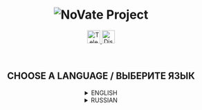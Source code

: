 <h1 align="center">
  <img src="https://i.imgur.com/Tz5wQL5.png" title="NoVate Project" alt="NoVate Project">
</h1>

<p align="center">
  <a href="https://t.me/novatesource" target="__blank">
    <img src="https://i.imgur.com/qbW4p8Y.png" width="30" height="30" title="Telegram" alt="Telegram">
  </a>
  <a href="https://t.me/novatesource" target="__blank">
    <img src="https://i.imgur.com/TFvPWEX.png" width="30" height="30" title="Discord" alt="Discord">
  </a>
</p>

<br/>

<h2 align="center">
  CHOOSE A LANGUAGE / ВЫБЕРИТЕ ЯЗЫК
</h2>

<details>
  <summary align="center">ENGLISH</summary>

  <h2 align="center">
    NoVate Project for SA:MP
  </h2>

  <p align="center">
    <sup>Free Build (Framework & Toolkit) for SA:MP Developers</sup>
  </p>

  ---

  ## :desktop_computer: DESCRIPTION

  Have you wanted to create your own server in SA:MP for a long time, but didn't know where to start? To your attention **NoVate Project**. The build includes a set of basic tools for a good start to the development of the SA:MP server.

  ---

  ## :anchor: WORK PROGRESS

  Progress of the work done (on systems), which are updated as development progresses.
  Edits and updates in systems are possible!

  - [x] Authentication (authorization/account registration)
  - [x] Character system (creation and management)
  - [x] Saving information (about accounts, characters, and so on)
  - [x] AFK system
  - [x] Level and experience system
  - [x] Salary system (PayDay)
  - [x] Chat system
  - [x] Animation system
    - [ ] Animation Menu
  - [x] Menu system
    - [x] Statistics
    - [x] Settings
      - [x] Security
  - [ ] System of works
    - [ ] Initial works
      - [ ] Loader
      - [ ] Farmer
      - [ ] Builder
    - [ ] Main works
      - [ ] Cabbie
      - [ ] Bus driver
      - [ ] Pizza Delivery
      - [ ] Trucker
  - [ ] The system of fractions
    - [ ] State
      - [ ] Los Santos Police Department
      - [ ] Las Venturas Police Department
      - [ ] San Fierro Police Department
      - [ ] Los Santos Medical Center
      - [ ] Las Venturas Medical Center
      - [ ] San Fierro Medical Center
      - [ ] Government
      - [ ] Army
      - [ ] Federal Bureau of Investigation
    - [ ] Illegal
      - [ ] Families
      - [ ] Marabunta Grande
      - [ ] Bloods
      - [ ] Ballas
  - [ ] House system
    - [ ] Purchase
    - [ ] Sale
    - [ ] Broadcast
  - [ ] Business System
    - [ ] Purchase
    - [ ] Sale
    - [ ] Transmission
    - [ ] Product
      - [ ] Purchase
  - [ ] Inventory system
    - [ ] Transmission
    - [ ] Throwing Out
    - [ ] Using
    - [ ] Dragging
  - [ ] Wagering commands
    - [x] /ame - first person (mini)
    - [x] /me - first person
    - [x] /do - third person
    - [ ] /try - successful/unsuccessful
    - [ ] /todo - with a speech
    - [x] /n - OOC information

  ---

  ## :keyboard: TECHNICAL PART

  ### COMPILATION

  Development from [Zeex](https://github.com/pawn-lang/compiler) is used for compilation. A lot of improvements that speed up the compilation process of the mod.

  ### PLUGINS

  - [Pawn.CMD](https://github.com/katursis/Pawn.CMD) - the command processor. Is the fastest according to the developer.
  - [Pawn.Regex](https://github.com/katursis/Pawn.Regex) - regular expression support.
  - [Streamer](https://github.com/samp-incognito/samp-streamer-plugin) - increases the limits on the server.
  - [MySQL](https://github.com/pBlueG/SA-MP-MySQL) - MySQL database.
  - [MD5](https://github.com/brbsh/samp-plugin-md5) - data encryption.
  - [YSF](https://github.com/IS4Code/YSF) - extracts maximum capabilities by editing memory and connecting.
  - [sscanf2](https://github.com/Y-Less/sscanf) - used for various checks.

  ### INCLUDS

  - [mDialog](https://github.com/Open-GTO/mdialog) - simplified system for creating and managing dialogs.
  
  ---

  ## :star: QUICK START

  ### REQUIRED PROGRAMS
  <sup>Links under the sign (*) are optional.</sup>

  - [XAMPP](https://www.apachefriends.org/)
  - [HeidiSQL](https://www.heidisql.com/download.php)
  - [Git](https://git-scm.com/downloads)
  - [Visual Studio Code *](https://code.visualstudio.com/Download)
  - [SA:MP](https://sa-mp.com/download.php)

  ### INSTALLATION
  <sup>Via Terminal or PowerShell</sup>

  ```
  git clone https://github.com/NoVate911/pawn-novate-project
  ```

  <br/>

  ```
  cd pawn-novate-project
  ```

  <br/>

  ```
  Write "samp-novateproject.sql" and import the database (before that, run XAMPP)
  ```

  <br/>

  ```
  After successfully importing the database, we write "samp-server.exe " and we are waiting for the end of the server launch
  ```
  
</details>

<details>
  <summary align="center">RUSSIAN</summary>

  <h2 align="center">
    NoVate Project для SA:MP
  </h2>

  <p align="center">
    <sup>Бесплатная сборка (Framework & Toolkit) для SA:MP разработчиков</sup>
  </p>

  ---

  ## :desktop_computer: ОПИСАНИЕ

  Давно хотели создать свой собственный сервер в SA:MP, но не знали с чего начать? Вашему вниманию **NoVate Project**. Сборка включает в себя набор основных инструментов для хорошего старта разработки сервера SA:MP.

  ---

  ## :anchor: ПРОГРЕСС РАБОТЫ

  Прогресс проделанной работы (по системам), которые обновляется по мере разработки.
  Возможны правки и обновления в системах!

  - [x] Аутентификация (авторизация/регистрация аккаунта)
  - [x] Система персонажей (создание и управлением ими)
  - [x] Сохранение информации (об аккаунтах, персонажах и так далее)
  - [x] Система AFK
  - [x] Система уровней и опыта
  - [x] Система зарплаты (PayDay)
  - [x] Система чата
  - [x] Система анимаций
    - [ ] Меню анимаций
  - [x] Система меню
    - [x] Статистика
    - [x] Настройки
      - [x] Безопасность
  - [ ] Система работ
    - [ ] Начальные работы
      - [ ] Грузчик
      - [ ] Фермер
      - [ ] Строитель
    - [ ] Основные работы
      - [ ] Таксист
      - [ ] Водитель автобуса
      - [ ] Развозчик пиццы
      - [ ] Дальнобойщик
  - [ ] Система фракций
    - [ ] Государственные
      - [ ] Полицейский Департамент Лос Сантос
      - [ ] Полицейский Департамент Лас Вентурас
      - [ ] Полицейский Департамент Сан Фиерро
      - [ ] Медицинский Центр Лос Сантос
      - [ ] Медицинский Центр Лас Вентурас
      - [ ] Медицинский Центр Сан Фиерро
      - [ ] Правительство
      - [ ] Армия
      - [ ] Федеральное Бюро Расследований
    - [ ] Нелегальные
      - [ ] Families
      - [ ] Marabunta Grande
      - [ ] Bloods
      - [ ] Ballas
  - [ ] Система домов
    - [ ] Покупка
    - [ ] Продажа
    - [ ] Передача
  - [ ] Система бизнесов
    - [ ] Покупка
    - [ ] Продажа
    - [ ] Передача
    - [ ] Товар
      - [ ] Покупка
  - [ ] Система инвентаря
    - [ ] Передача
    - [ ] Выкидывание
    - [ ] Использование
    - [ ] Перетаскивание
  - [ ] Команды для отыгровки
    - [x] /ame - от первого лица (мини)
    - [x] /me - от первого лица
    - [x] /do - от третьего лица
    - [ ] /try - удачно/неудачно
    - [ ] /todo - с речью
    - [x] /n - OOC информация

  ---

  ## :keyboard: ТЕХНИЧЕСКАЯ ЧАСТЬ

  ### КОМПИЛЯЦИЯ

  Для компиляции используется разработка от [Zeex](https://github.com/pawn-lang/compiler). Множество улучшений, которые ускоряют процесс компиляции мода.

  ### ПЛАГИНЫ

  - [Pawn.CMD](https://github.com/katursis/Pawn.CMD) - командный процессор. Является самым быстрым по словам разработчика.
  - [Pawn.Regex](https://github.com/katursis/Pawn.Regex) - поддержка регулярных выражений.
  - [Streamer](https://github.com/samp-incognito/samp-streamer-plugin) - увеличивает лимиты на сервере.
  - [MySQL](https://github.com/pBlueG/SA-MP-MySQL) - база данных MySQL.
  - [MD5](https://github.com/brbsh/samp-plugin-md5) - шифрование данных.
  - [YSF](https://github.com/IS4Code/YSF) - извлекает максимум возможностей с помощью редактирования памяти и подключения.
  - [sscanf2](https://github.com/Y-Less/sscanf) - используется для различных проверок.

  ### ИНКЛУДЫ

  - [mDialog](https://github.com/Open-GTO/mdialog) - упрощённая система для создания и управления диалогами.

  ---

  ## :star: БЫСТРЫЙ СТАРТ

  ### НЕОБХОДИМЫЕ ПРОГРАММЫ
  <sup>Ссылки под знаком (*) не являются обязательными.</sup>

  - [XAMPP](https://www.apachefriends.org/)
  - [HeidiSQL](https://www.heidisql.com/download.php)
  - [Git](https://git-scm.com/downloads)
  - [Visual Studio Code *](https://code.visualstudio.com/Download)
  - [SA:MP](https://sa-mp.com/download.php)

  ### УСТАНОВКА
  <sup>Через Terminal или PowerShell</sup>

  ```
  git clone https://github.com/NoVate911/pawn-novate-project
  ```

  <br/>

  ```
  cd pawn-novate-project
  ```

  <br/>

  ```
  Пишем "samp-novateproject.sql" и импортируем базу данных (перед этим запустите XAMPP)
  ```

  <br/>

  ```
  После успешного импортирования базы данных, пишем "samp-server.exe" и ждём окончания запуска сервера
  ```
    
</details>
